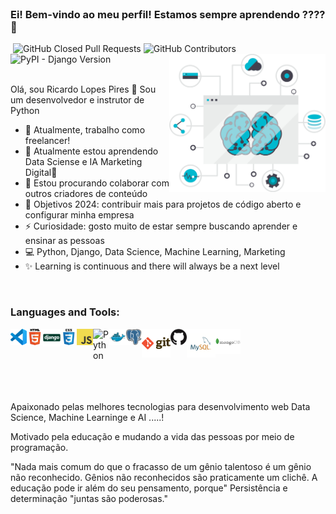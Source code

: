 



<br/>

### Ei! Bem-vindo ao meu perfil! Estamos sempre aprendendo ???? 👋
<p align = 'left'> 
  <img alt="" src="https://img.shields.io/github/repo-size/ricardolopespires/ricardolopespires" />    
  <img alt="GitHub Closed Pull Requests" src="https://img.shields.io/github/issues-pr-closed/ricardolopespires/ricardolopespires" />
  <img alt="GitHub Contributors" src="https://img.shields.io/github/contributors/ricardolopespires/ricardolopespires" />
  <img alt="PyPI - Django Version" src="https://img.shields.io/pypi/djversions/djangorestframework"> 
  <img align="right"  width= 250 src="https://github.com/ricardolopespires/ricardolopespires/blob/master/banner-github.png"/>
  
</p>

<br/>
Olá, sou Ricardo Lopes Pires  👋
Sou um desenvolvedor e instrutor de Python

- 🔭 Atualmente, trabalho como freelancer!
- 🌱 Atualmente estou aprendendo Data Sciense e IA Marketing Digital🤣
- 👯 Estou procurando colaborar com outros criadores de conteúdo
- 🥅 Objetivos 2024: contribuir mais para projetos de código aberto e configurar minha empresa
- ⚡ Curiosidade: gosto muito de estar sempre buscando aprender e ensinar as pessoas
- 💻 Python, Django, Data Science, Machine Learning, Marketing
- ✨ Learning is continuous and there will always be a next level
<br/>

### Languages and Tools:
<p >
<img align="left" alt="Visual Studio Code" width="26px" src="https://raw.githubusercontent.com/github/explore/80688e429a7d4ef2fca1e82350fe8e3517d3494d/topics/visual-studio-code/visual-studio-code.png" />
<img align="left" alt="HTML5" width="26px" src="https://raw.githubusercontent.com/github/explore/80688e429a7d4ef2fca1e82350fe8e3517d3494d/topics/html/html.png" />
<img align="left" alt="Django" width="28px" src="https://github.com/devicons/devicon/blob/master/icons/django/django-original.svg" />
<img align="left" alt="CSS3" width="26px" src="https://raw.githubusercontent.com/github/explore/80688e429a7d4ef2fca1e82350fe8e3517d3494d/topics/css/css.png" />
<img align="left" alt="JavaScript" width="26px" src="https://raw.githubusercontent.com/github/explore/80688e429a7d4ef2fca1e82350fe8e3517d3494d/topics/javascript/javascript.png" />
<img align="left" alt="Python" width="26px" src="https://github.com/abranhe/programming-languages-logos/blob/master/src/python/python_128x128.png" />
<img align="left" alt="Docker" width="26px" src="https://github.com/devicons/devicon/blob/master/icons/docker/docker-original.svg" />
<img align="left" alt="Postgresql" width="26px" src="https://github.com/devicons/devicon/blob/master/icons/postgresql/postgresql-original.svg" />
<img align="left" alt="Git" width="46px" src="https://raw.githubusercontent.com/github/explore/80688e429a7d4ef2fca1e82350fe8e3517d3494d/topics/git/git.png" />
<img align="left" alt="GitHub" width="26px" src="https://raw.githubusercontent.com/github/explore/78df643247d429f6cc873026c0622819ad797942/topics/github/github.png" />
 <img align="left" alt="MySQL" width="46px" src="https://raw.githubusercontent.com/github/explore/80688e429a7d4ef2fca1e82350fe8e3517d3494d/topics/mysql/mysql.png" />
<img align="left" alt="MongoDB" width="40px"  src="https://raw.githubusercontent.com/github/explore/80688e429a7d4ef2fca1e82350fe8e3517d3494d/topics/mongodb/mongodb.png" />
  
</p>
<br>
<br>
<br>
<br>
<br>
<br>
<p>
Apaixonado pelas melhores tecnologias para desenvolvimento web Data Science, Machine Learninge e AI .....!

Motivado pela educação e mudando a vida das pessoas por meio de programação.

"Nada mais comum do que o fracasso de um gênio talentoso é um gênio não reconhecido. Gênios não reconhecidos são praticamente um clichê. A educação pode ir além do seu pensamento, porque" Persistência e determinação "juntas são poderosas."
</p>
<!--
**ricardolopespires/ricardolopespires** is a ✨ _special_ ✨ repository because its `README.md` (this file) appears on your GitHub profile.

Here are some ideas to get you started:

- 🔭 I’m currently working on ...
- 🌱 I’m currently learning ...
- 👯 I’m looking to collaborate on ...
- 🤔 I’m looking for help with ...
- 💬 Ask me about ...
- 📫 How to reach me: ...
- 😄 Pronouns: ...
- ⚡ Fun fact: ...
-->

